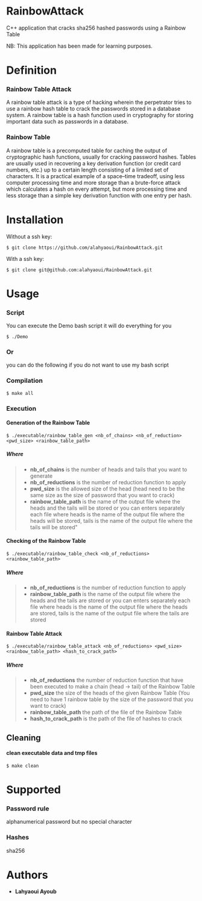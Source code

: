 # RainbowAttack
C++ application that cracks sha256 hashed passwords using a Rainbow Table

NB: This application has been made for learning purposes. 

# Definition

### Rainbow Table Attack
A rainbow table attack is a type of hacking wherein the perpetrator tries to use a rainbow hash table to crack the passwords stored in a database system. A rainbow table is a hash function used in cryptography for storing important data such as passwords in a database.

### Rainbow Table
A rainbow table is a precomputed table for caching the output of cryptographic hash functions, usually for cracking password hashes. Tables are usually used in recovering a key derivation function (or credit card numbers, etc.) up to a certain length consisting of a limited set of characters. It is a practical example of a space–time tradeoff, using less computer processing time and more storage than a brute-force attack which calculates a hash on every attempt, but more processing time and less storage than a simple key derivation function with one entry per hash.

# Installation
Without a ssh key:
```
$ git clone https://github.com/alahyaoui/RainbowAttack.git
```
With a ssh key:
```
$ git clone git@github.com:alahyaoui/RainbowAttack.git
```
# Usage

### Script
You can execute the Demo bash script it will do everything for you
```
$ ./Demo
```
### Or
you can do the following if you do not want to use my bash script

### Compilation
```
$ make all
```
### Execution
#### Generation of the Rainbow Table
```
$ ./executable/rainbow_table_gen <nb_of_chains> <nb_of_reduction> <pwd_size> <rainbow_table_path>
```

##### Where
> - **nb_of_chains** is the number of heads and tails that you want to generate
> - **nb_of_reductions** is the number of reduction function to apply
> - **pwd_size** is the allowed size of the head (head need to be the same size as the size of password that you want to crack)
> - **rainbow_table_path** is the name of the output file where the heads and the tails will be stored 
>or you can enters separately each file where
>heads is the name of the output file where the heads will be stored,
>tails is the name of the output file where the tails will be stored"

#### Checking of the Rainbow Table
```
$ ./executable/rainbow_table_check <nb_of_reductions> <rainbow_table_path>
```
##### Where
> - **nb_of_reductions** is the number of reduction function to apply
> - **rainbow_table_path** is the name of the output file where the heads and the tails are stored 
>or you can enters separately each file where 
>heads is the name of the output file where the heads are stored,
>tails is the name of the output file where the tails are stored


#### Rainbow Table Attack
```
$ ./executable/rainbow_table_attack <nb_of_reductions> <pwd_size> <rainbow_table_path> <hash_to_crack_path>
```
##### Where
> - **nb_of_reductions** the number of reduction function that have been executed to make a chain (head -> tail) of the Rainbow Table
> - **pwd_size** the size of the heads of the given Rainbow Table (You need to have 1 rainbow table by the size of the password that you want to crack)
> - **rainbow_table_path** the path of the file of the Rainbow Table
> - **hash_to_crack_path** is the path of the file of hashes to crack
            
## Cleaning
#### clean executable data and tmp files
```
$ make clean
```
# Supported
### Password rule
alphanumerical password but no special character

###  Hashes
sha256

# Authors
- **Lahyaoui Ayoub**
